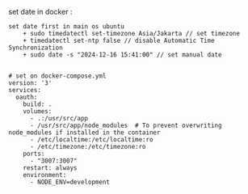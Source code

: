 set date in docker :

	set date first in main os ubuntu
		+ sudo timedatectl set-timezone Asia/Jakarta // set timezone
  		+ timedatectl set-ntp false // disable Automatic Time Synchronization
		+ sudo date -s "2024-12-16 15:41:00" // set manual date
	

	# set on docker-compose.yml
	version: '3'
	services:
	  oauth:
		build: .
		volumes:
		  - .:/usr/src/app
		  - /usr/src/app/node_modules  # To prevent overwriting node_modules if installed in the container
		  - /etc/localtime:/etc/localtime:ro
		  - /etc/timezone:/etc/timezone:ro
		ports:
		  - "3007:3007"
		restart: always
		environment:
		  - NODE_ENV=development
